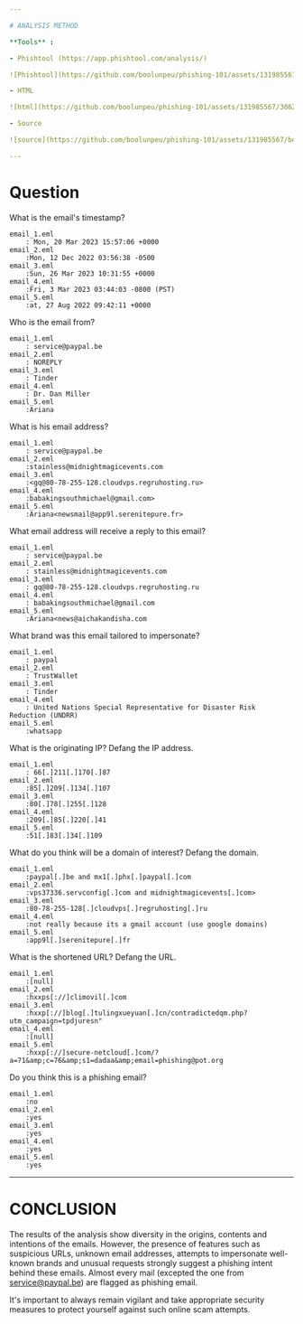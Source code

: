 ```yaml
---

# ANALYSIS METHOD 

**Tools** : 

- Phishtool (https://app.phishtool.com/analysis/)

![Phishtool](https://github.com/boolunpeu/phishing-101/assets/131985567/11ea63e1-96ea-48c3-b0ce-ce9f05c4753b)

- HTML

![html](https://github.com/boolunpeu/phishing-101/assets/131985567/30627b7c-1d82-461a-aefb-34ed3a2a7d6f)

- Source 

![source](https://github.com/boolunpeu/phishing-101/assets/131985567/bea563cf-6ea5-46b8-a10a-f8085346c6be)

---
```

# Question 
What is the email's timestamp?

	email_1.eml
		: Mon, 20 Mar 2023 15:57:06 +0000 
	email_2.eml
		:Mon, 12 Dec 2022 03:56:38 -0500
	email_3.eml
		:Sun, 26 Mar 2023 10:31:55 +0000
	email_4.eml
		:Fri, 3 Mar 2023 03:44:03 -0800 (PST)
	email_5.eml
		:at, 27 Aug 2022 09:42:11 +0000

 Who is the email from?
 
	email_1.eml
		: service@paypal.be
	email_2.eml
		: NOREPLY
	email_3.eml
		: Tinder 
	email_4.eml
		: Dr. Dan Miller
	email_5.eml
		:Ariana
  
 What is his email address?

	email_1.eml
		: service@paypal.be
	email_2.eml
		:stainless@midnightmagicevents.com
	email_3.eml
		:<gq@80-78-255-128.cloudvps.regruhosting.ru>
	email_4.eml
		:babakingsouthmichael@gmail.com>
	email_5.eml
		:Ariana<newsmail@app9l.serenitepure.fr>

What email address will receive a reply to this email?

	email_1.eml
		: service@paypal.be
	email_2.eml
		: stainless@midnightmagicevents.com
	email_3.eml
		: gq@80-78-255-128.cloudvps.regruhosting.ru
	email_4.eml
		: babakingsouthmichael@gmail.com
	email_5.eml
		:Ariana<news@aichakandisha.com

What brand was this email tailored to impersonate?

	email_1.eml
		: paypal
	email_2.eml
		: TrustWallet
	email_3.eml
		: Tinder
	email_4.eml
		: United Nations Special Representative for Disaster Risk Reduction (UNDRR)
	email_5.eml
		:whatsapp

What is the originating IP? Defang the IP address.

	email_1.eml
		: 66[.]211[.]170[.]87
	email_2.eml
		:85[.]209[.]134[.]107
	email_3.eml
		:80[.]78[.]255[.]128
	email_4.eml
		:209[.]85[.]220[.]41
	email_5.eml
		:51[.]83[.]34[.]109

What do you think will be a domain of interest? Defang the domain.

	email_1.eml
		:paypal[.]be and mx1[.]phx[.]paypal[.]com 
	email_2.eml
		:vps37336.servconfig[.]com and midnightmagicevents[.]com>
	email_3.eml
		:80-78-255-128[.]cloudvps[.]regruhosting[.]ru
	email_4.eml
		:not really because its a gmail account (use google domains)
	email_5.eml
		:app9l[.]serenitepure[.]fr

What is the shortened URL? Defang the URL.

	email_1.eml
		:[null]
	email_2.eml
		:hxxps[://]climovil[.]com
	email_3.eml
		:hxxp[://]blog[.]tulingxueyuan[.]cn/contradictedqm.php?utm_campaign=tpdjuresn"
	email_4.eml
		:[null]
	email_5.eml
		:hxxp[://]secure-netcloud[.]com/?a=71&amp;c=76&amp;s1=dadaa&amp;email=phishing@pot.org

Do you think this is a phishing email?

	email_1.eml
		:no
	email_2.eml
		:yes
	email_3.eml
		:yes
	email_4.eml
		:yes
	email_5.eml
		:yes


---

# CONCLUSION 

The results of the analysis show diversity in the origins, contents and intentions of the emails. 
However, the presence of features such as suspicious URLs, unknown email addresses, attempts to impersonate well-known brands and unusual requests strongly suggest a phishing intent behind these emails.
Almost every mail (excepted the one from service@paypal.be) are flagged as phishing email.

It's important to always remain vigilant and take appropriate security measures to protect yourself against such online scam attempts.
